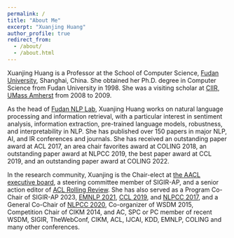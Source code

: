 ```yaml
---
permalink: /
title: "About Me"
excerpt: "Xuanjing Huang"
author_profile: true
redirect_from: 
  - /about/
  - /about.html
---
```


Xuanjing Huang is a Professor at the School of Computer Science, [Fudan University](http://www.fudan.edu.cn/en/), Shanghai, China. She obtained her Ph.D. degree in Computer Science from Fudan University in 1998. She was a visiting scholar at [CIIR, UMass Amherst](https://ciir.cs.umass.edu/) from 2008 to 2009.

As the head of [Fudan NLP Lab](https://nlp.fudan.edu.cn/nlpen/main.htm), Xuanjing Huang works on natural language processing and information retrieval, with a particular interest in sentiment analysis, information extraction, pre-trained language models, robustness, and interpretability in NLP. She has published over 150 papers in major NLP, AI, and IR conferences and journals. She has received an outstanding paper award at ACL 2017, an area chair favorites award at COLING 2018, an outstanding paper award at NLPCC 2019, the best paper award at CCL 2019, and an outstanding paper award at COLING 2022. 

In the research community, Xuanjing is the Chair-elect at [the AACL executive board](https://aaclweb.org/officers/index.html), a steering committee member of SIGIR-AP, and a senior action editor of [ACL Rolling Review](https://aclrollingreview.org). She has also served as a Program Co-Chair of SIGIR-AP 2023, [EMNLP 2021](http://2021.emnlp.org), [CCL 2019](http://www.cips-cl.org/static/CCL2019/en/index.html), and [NLPCC 2017](http://tcci.ccf.org.cn/conference/2017/index.php), and a General Co-Chair of [NLPCC 2020](http://tcci.ccf.org.cn/conference/2020/), Co-organizer of WSDM 2015, Competition Chair of CIKM 2014, and AC, SPC or PC member of recent WSDM, SIGIR, TheWebConf, CIKM, ACL, IJCAI, KDD, EMNLP, COLING and many other conferences.
